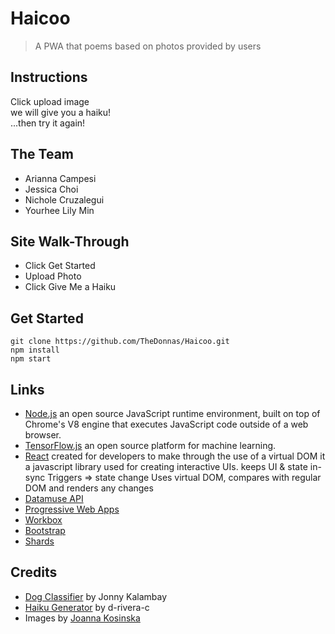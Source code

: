 # Haicoo
> A PWA that poems based on photos provided by users

## Instructions
Click upload image<br />
we will give you a haiku!<br />
...then try it again!<br />

## The Team
* Arianna Campesi
* Jessica Choi
* Nichole Cruzalegui
* Yourhee Lily Min


## Site Walk-Through
* Click Get Started
* Upload Photo
* Click Give Me a Haiku

## Get Started
```
git clone https://github.com/TheDonnas/Haicoo.git
npm install
npm start
```

## Links

* [Node.js](https://nodejs.org/) an open source JavaScript runtime environment, built on top of Chrome's V8 engine that executes JavaScript code outside of a web browser.
* [TensorFlow.js](https://www.tensorflow.org/js) an open source platform for machine learning.
* [React](https://reactjs.org/) created for developers to make
through the use of a virtual DOM it
a javascript library used for creating interactive UIs.
keeps UI & state in-sync
Triggers => state change
Uses virtual DOM, compares with regular DOM and renders any changes
* [Datamuse API](http://www.datamuse.com/api/)
* [Progressive Web Apps](https://developers.google.com/web/progressive-web-apps/)
* [Workbox](https://github.com/GoogleChrome/workbox)
* [Bootstrap](https://getbootstrap.com)
* [Shards](https://designrevision.com/docs/shards/index.html)

## Credits

* [Dog Classifier](https://github.com/jonnyk20/dogscope-react) by Jonny Kalambay
* [Haiku Generator](https://github.com/d-rivera-c/haiku-generator) by d-rivera-c
* Images by [Joanna Kosinska](https://github.com/d-rivera-c/haiku-generator)

